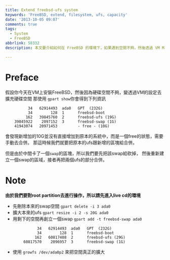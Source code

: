 ```yaml
---
title: Extend freebsd-ufs system
keywords: 'FreeBSD, extend, filesystem, ufs, capacity'
date: '2013-10-05 09:07'
comments: true
tags:
  - System
  - FreeBSD
abbrlink: 58332
description: 本文要介紹如何在 FreeBSD 的環境下，如果遇到空間不夠，然後透過 VM Manager 的方式去擴充一顆硬碟空間時，要如何將該硬碟空間跟本來的硬碟空間給合併成一個更大的儲存空間來使用。這個情境我個人還滿長遇到的，因為有時候透過 VM 去創立系統時，一開始沒有想到可能會使用到的空間大小，結果使用後硬碟馬上就空間不足了。雖然可以透過 VM 的管理方式擴充舊有的硬碟空間大小。本文針對這部分筆記一下使用的指令以及概念。

---
```


# Preface
假設你今天在VM上安裝FreeBSD，然後因為硬碟空間不夠，變透過VM的設定去擴充硬碟空間
那使用 `gpart show`你會得到下列資訊
```
          34   62914493  ada0   GPT  (232G)
          34        128  1      freebsd-boot
         162   39845760  2      freebsd-ufs (19G)
    39845922    2097152  3      freebsd-swap (1G)
    41943074   20971453         - free - (10G)
```

會發現新增加的10G並沒有直接增加到原本的系統中，而是一個free的狀態，需要手動去合併。
那這時候我們就要把原本的ufs跟新增的區塊給合併。

但是由於中間卡了一個`swap`的區塊，所以我們要先把該swap給砍掉，
然後重新建立一個swap的區域，接者再把兩個ufs的部分合併。

# Note
**由於我們要對root partition去進行操作，所以請先進入live cd的環境**

- 先刪除本來的swap空間 `gpart delete -i 3 ada0`
- 擴大本來的ufs `gpart resize -i 2 -s 20G ada0`
- 用剩下的空間再創立一個swap `gpart add -t freebsd-swap ada0`
```
              34   62914493  ada0   GPT  (232G)
              34        128  1      freebsd-boot
             162   60817408  2      freebsd-ufs (29G)
        60817570    2096957  3      freebsd-swap (1G)
```
- 使用 `growfs /dev/ada0p2` 來把空間真正的擴大
